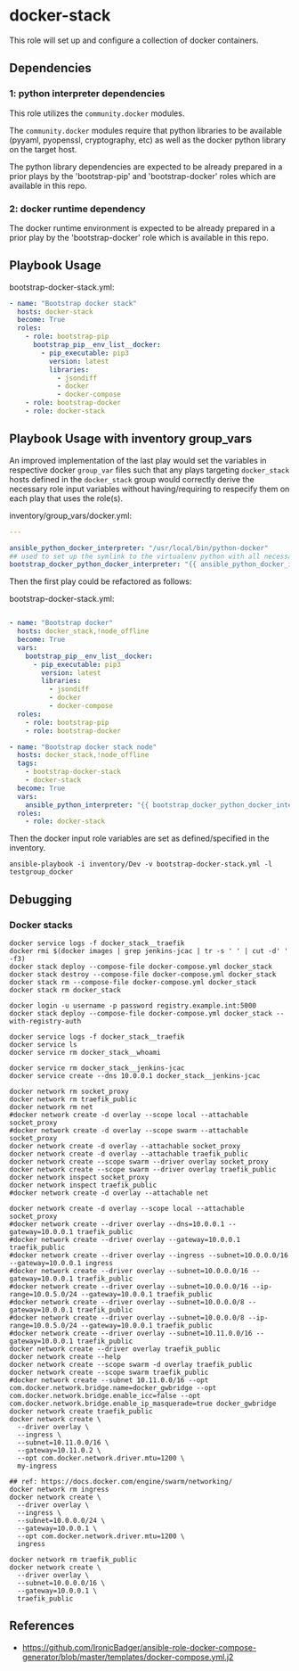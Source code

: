 
# docker-stack

This role will set up and configure a collection of docker containers.

## Dependencies

### 1: python interpreter dependencies

This role utilizes the `community.docker` modules.

The `community.docker` modules require that python libraries to be available (pyyaml, pyopenssl, cryptography, etc) as well as the docker python library on the target host. 

The python library dependencies are expected to be already prepared in a prior plays by the 'bootstrap-pip' and 'bootstrap-docker' roles which are available in this repo.

### 2: docker runtime dependency

The docker runtime environment is expected to be already prepared in a prior play by the 'bootstrap-docker' role which is available in this repo.

## Playbook Usage

bootstrap-docker-stack.yml:
```yaml
- name: "Bootstrap docker stack"
  hosts: docker-stack
  become: True
  roles:
    - role: bootstrap-pip
      bootstrap_pip__env_list__docker:
        - pip_executable: pip3
          version: latest
          libraries:
            - jsondiff
            - docker
            - docker-compose
    - role: bootstrap-docker
    - role: docker-stack

```

## Playbook Usage with inventory group_vars

An improved implementation of the last play would set the variables in respective docker `group_var` files such that any plays targeting `docker_stack` hosts defined in the `docker_stack` group would correctly derive the necessary role input variables without having/requiring to respecify them on each play that uses the role(s).

inventory/group_vars/docker.yml:
```yaml
---

ansible_python_docker_interpreter: "/usr/local/bin/python-docker"
## used to set up the symlink to the virtualenv python with all necessary docker library dependencies
bootstrap_docker_python_docker_interpreter: "{{ ansible_python_docker_interpreter }}"

```

Then the first play could be refactored as follows:

bootstrap-docker-stack.yml:
```yaml

- name: "Bootstrap docker"
  hosts: docker_stack,!node_offline
  become: True
  vars:
    bootstrap_pip__env_list__docker:
      - pip_executable: pip3
        version: latest
        libraries:
          - jsondiff
          - docker
          - docker-compose
  roles:
    - role: bootstrap-pip
    - role: bootstrap-docker

- name: "Bootstrap docker stack node"
  hosts: docker_stack,!node_offline
  tags:
    - bootstrap-docker-stack
    - docker-stack
  become: True
  vars:
    ansible_python_interpreter: "{{ bootstrap_docker_python_docker_interpreter }}"
  roles:
    - role: docker-stack

```

Then the docker input role variables are set as defined/specified in the inventory.

```shell
ansible-playbook -i inventory/Dev -v bootstrap-docker-stack.yml -l testgroup_docker
```

## Debugging

### Docker stacks

```shell
docker service logs -f docker_stack__traefik
docker rmi $(docker images | grep jenkins-jcac | tr -s ' ' | cut -d' ' -f3)
docker stack deploy --compose-file docker-compose.yml docker_stack
docker stack destroy --compose-file docker-compose.yml docker_stack
docker stack rm --compose-file docker-compose.yml docker_stack
docker stack rm docker_stack

docker login -u username -p password registry.example.int:5000
docker stack deploy --compose-file docker-compose.yml docker_stack --with-registry-auth

docker service logs -f docker_stack__traefik
docker service ls
docker service rm docker_stack__whoami

docker service rm docker_stack__jenkins-jcac
docker service create --dns 10.0.0.1 docker_stack__jenkins-jcac

docker network rm socket_proxy
docker network rm traefik_public
docker network rm net
#docker network create -d overlay --scope local --attachable socket_proxy
#docker network create -d overlay --scope swarm --attachable socket_proxy
docker network create -d overlay --attachable socket_proxy
docker network create -d overlay --attachable traefik_public
docker network create --scope swarm --driver overlay socket_proxy
docker network create --scope swarm --driver overlay traefik_public
docker network inspect socket_proxy
docker network inspect traefik_public
#docker network create -d overlay --attachable net

docker network create -d overlay --scope local --attachable socket_proxy
#docker network create --driver overlay --dns=10.0.0.1 --gateway=10.0.0.1 traefik_public
#docker network create --driver overlay --gateway=10.0.0.1 traefik_public
#docker network create --driver overlay --ingress --subnet=10.0.0.0/16 --gateway=10.0.0.1 ingress
#docker network create --driver overlay --subnet=10.0.0.0/16 --gateway=10.0.0.1 traefik_public
#docker network create --driver overlay --subnet=10.0.0.0/16 --ip-range=10.0.5.0/24 --gateway=10.0.0.1 traefik_public
#docker network create --driver overlay --subnet=10.0.0.0/8 --gateway=10.0.0.1 traefik_public
#docker network create --driver overlay --subnet=10.0.0.0/8 --ip-range=10.0.5.0/24 --gateway=10.0.0.1 traefik_public
#docker network create --driver overlay --subnet=10.11.0.0/16 --gateway=10.0.0.1 traefik_public
docker network create --driver overlay traefik_public
docker network create --help
docker network create --scope swarm -d overlay traefik_public
docker network create --scope swarm traefik_public
#docker network create --subnet 10.11.0.0/16 --opt com.docker.network.bridge.name=docker_gwbridge --opt com.docker.network.bridge.enable_icc=false --opt com.docker.network.bridge.enable_ip_masquerade=true docker_gwbridge
docker network create traefik_public
docker network create \
  --driver overlay \
  --ingress \
  --subnet=10.11.0.0/16 \
  --gateway=10.11.0.2 \
  --opt com.docker.network.driver.mtu=1200 \
  my-ingress

## ref: https://docs.docker.com/engine/swarm/networking/
docker network rm ingress
docker network create \
  --driver overlay \
  --ingress \
  --subnet=10.0.0.0/24 \
  --gateway=10.0.0.1 \  
  --opt com.docker.network.driver.mtu=1200 \
  ingress
  
docker network rm traefik_public
docker network create \
  --driver overlay \
  --subnet=10.0.0.0/16 \
  --gateway=10.0.0.1 \
  traefik_public

```

## References

- https://github.com/IronicBadger/ansible-role-docker-compose-generator/blob/master/templates/docker-compose.yml.j2

